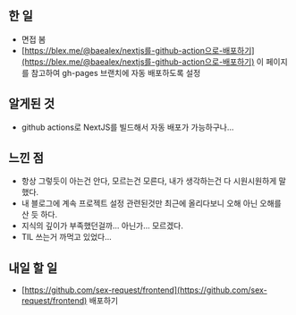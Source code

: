 ## 한 일

- 면접 봄
- [https://blex.me/@baealex/nextjs를-github-action으로-배포하기](https://blex.me/@baealex/nextjs를-github-action으로-배포하기) 이 페이지를 참고하여 gh-pages 브랜치에 자동 배포하도록 설정

## 알게된 것

- github actions로 NextJS를 빌드해서 자동 배포가 가능하구나...

## 느낀 점

- 항상 그렇듯이 아는건 안다, 모르는건 모른다, 내가 생각하는건 다 시원시원하게 말했다.
- 내 블로그에 계속 프로젝트 설정 관련된것만 최근에 올리다보니 오해 아닌 오해를 산 듯 하다.
- 지식의 깊이가 부족했던걸까... 아닌가... 모르겠다.
- TIL 쓰는거 까먹고 있었다...

## 내일 할 일

- [https://github.com/sex-request/frontend](https://github.com/sex-request/frontend) 배포하기
